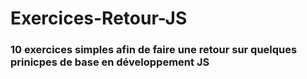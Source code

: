 # Exercices-Retour-JS

### 10 exercices simples afin de faire une retour sur quelques prinicpes de base en développement JS
